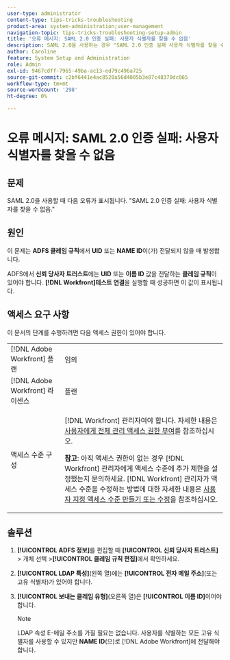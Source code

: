 ```yaml
---
user-type: administrator
content-type: tips-tricks-troubleshooting
product-area: system-administration;user-management
navigation-topic: tips-tricks-troubleshooting-setup-admin
title: '오류 메시지: SAML 2.0 인증 실패: 사용자 식별자를 찾을 수 없음'
description: SAML 2.0을 사용하는 경우 "SAML 2.0 인증 실패 사용자 식별자를 찾을 수 없음" 오류는 UID 또는 NAME ID가 ADFS 클레임 규칙에서 전달되지 않음을 의미합니다. ADFS에서 신뢰 당사자 트러스트에는 UID 또는 NAME ID 값을 전달하는 클레임 규칙이 있어야 합니다.  [!DNL Workfront] 연결 테스트를 실행할 때 성공하면 이 결과가 표시됩니다.
author: Caroline
feature: System Setup and Administration
role: Admin
exl-id: 9467cdff-7965-49ba-ac13-ed79c496a725
source-git-commit: c2bf6441e4ac8520a56d4005b3e87c48370dc065
workflow-type: tm+mt
source-wordcount: '298'
ht-degree: 0%

---
```


# 오류 메시지: SAML 2.0 인증 실패: 사용자 식별자를 찾을 수 없음

## 문제

SAML 2.0을 사용할 때 다음 오류가 표시됩니다. &quot;SAML 2.0 인증 실패: 사용자 식별자를 찾을 수 없음.&quot;

## 원인

이 문제는 **ADFS 클레임 규칙**&#x200B;에서 **UID** 또는 **NAME ID**&#x200B;이(가) 전달되지 않을 때 발생합니다.

ADFS에서 **신뢰 당사자 트러스트**&#x200B;에는 **UID** 또는 **이름 ID** 값을 전달하는 **클레임 규칙**&#x200B;이 있어야 합니다. **[!DNL Workfront]테스트 연결**&#x200B;을 실행할 때 성공하면 이 값이 표시됩니다.

## 액세스 요구 사항

이 문서의 단계를 수행하려면 다음 액세스 권한이 있어야 합니다.

<table style="table-layout:auto"> 
 <col> 
 <col> 
 <tbody> 
  <tr> 
   <td role="rowheader">[!DNL Adobe Workfront] 플랜</td> 
   <td>임의</td> 
  </tr> 
  <tr> 
   <td role="rowheader">[!DNL Adobe Workfront] 라이센스</td> 
   <td>플랜</td> 
  </tr> 
  <tr> 
   <td role="rowheader">액세스 수준 구성</td> 
   <td> <p>[!DNL Workfront] 관리자여야 합니다. 자세한 내용은 <a href="../../administration-and-setup/add-users/configure-and-grant-access/grant-a-user-full-administrative-access.md" class="MCXref xref">사용자에게 전체 관리 액세스 권한 부여</a>를 참조하십시오.</p> <p><b>참고</b>: 아직 액세스 권한이 없는 경우 [!DNL Workfront] 관리자에게 액세스 수준에 추가 제한을 설정했는지 문의하세요. [!DNL Workfront] 관리자가 액세스 수준을 수정하는 방법에 대한 자세한 내용은 <a href="../../administration-and-setup/add-users/configure-and-grant-access/create-modify-access-levels.md" class="MCXref xref">사용자 지정 액세스 수준 만들기 또는 수정</a>을 참조하십시오.</p> </td> 
  </tr> 
 </tbody> 
</table>

## 솔루션

1. **[!UICONTROL ADFS 정보]**&#x200B;를 편집할 때 **[!UICONTROL 신뢰 당사자 트러스트]** > 개체 선택 >**[!UICONTROL 클레임 규칙 편집]**&#x200B;에서 확인하세요.

1. **[!UICONTROL LDAP 특성]**(왼쪽 열)에는 **[!UICONTROL 전자 메일 주소]**(또는 고유 식별자)가 있어야 합니다.

1. **[!UICONTROL 보내는 클레임 유형]**(오른쪽 열)은 **[!UICONTROL 이름 ID]**&#x200B;이어야 합니다.

   >[!NOTE]
   >
   >LDAP 속성 E-메일 주소를 가질 필요는 없습니다. 사용자를 식별하는 모든 고유 식별자를 사용할 수 있지만 **NAME ID**(으)로 [!DNL Adobe Workfront]에 전달해야 합니다.
